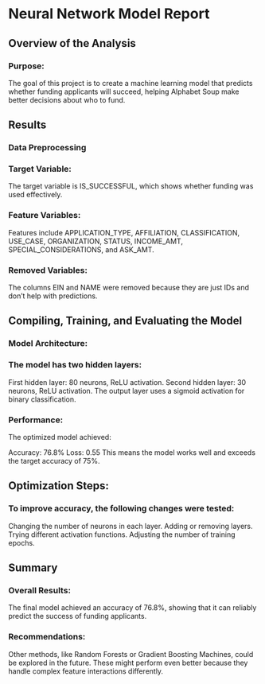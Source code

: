 #  Neural Network Model Report

## Overview of the Analysis
### Purpose:
The goal of this project is to create a machine learning model that predicts whether funding applicants will succeed, helping Alphabet Soup make better decisions about who to fund.

## Results
### Data Preprocessing
### Target Variable:
The target variable is IS_SUCCESSFUL, which shows whether funding was used effectively.

### Feature Variables:
Features include APPLICATION_TYPE, AFFILIATION, CLASSIFICATION, USE_CASE, ORGANIZATION, STATUS, INCOME_AMT, SPECIAL_CONSIDERATIONS, and ASK_AMT.

### Removed Variables:
The columns EIN and NAME were removed because they are just IDs and don’t help with predictions.

## Compiling, Training, and Evaluating the Model
### Model Architecture:

### The model has two hidden layers:
First hidden layer: 80 neurons, ReLU activation.
Second hidden layer: 30 neurons, ReLU activation.
The output layer uses a sigmoid activation for binary classification.

### Performance:
The optimized model achieved:

Accuracy: 76.8%
Loss: 0.55
This means the model works well and exceeds the target accuracy of 75%.

## Optimization Steps:
### To improve accuracy, the following changes were tested:
Changing the number of neurons in each layer.
Adding or removing layers.
Trying different activation functions.
Adjusting the number of training epochs.

## Summary
### Overall Results:
The final model achieved an accuracy of 76.8%, showing that it can reliably predict the success of funding applicants.

### Recommendations:
Other methods, like Random Forests or Gradient Boosting Machines, could be explored in the future. These might perform even better because they handle complex feature interactions differently.
